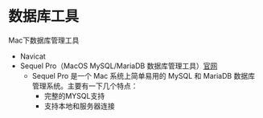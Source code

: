 # 数据库工具

Mac下数据库管理工具

* Navicat
* Sequel Pro（MacOS MySQL/MariaDB 数据库管理工具）[官网](https://sequelpro.com/)
  * Sequel Pro 是一个 Mac 系统上简单易用的 MySQL 和 MariaDB 数据库管理系统。主要有一下几个特点：
    - 完整的MYSQL支持
    - 支持本地和服务器连接

